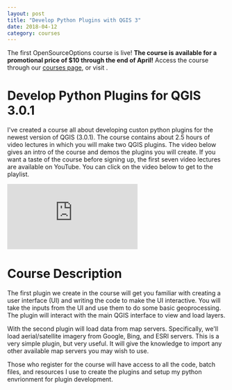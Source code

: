 ```yaml
---
layout: post
title: "Develop Python Plugins with QGIS 3"
date: 2018-04-12
category: courses
---
```


The first OpenSourceOptions course is live! **The course is available for a promotional price of $10 through the end of April!** Access the course through our [courses page](https://opensourceoptions.teachable.com), or visit [](https://opensourceoptions.teachable.com).

# Develop Python Plugins for QGIS 3.0.1
I've created a course all about developing custon python plugins for the newest version of QGIS (3.0.1). The course contains about 2.5 hours of video lectures in which you will make two QGIS plugins. The video below gives an intro of the course and demos the plugins you will create. If you want a taste of the course before signing up, the first seven video lectures are available on YouTube. You can click on the video below to get to the playlist.

<div class="intrinsic-container intrinsic-container-ws"><iframe src="https://www.youtube.com/embed/kZGLm2qFvtc" frameborder="0" allowfullscreen></iframe></div>

# Course Description
The first plugin we create in the course will get you familiar with creating a user interface (UI) and writing the code to make the UI interactive. You will take the inputs from the UI and use them to do some basic geoprocessing. The plugin will interact with the main QGIS interface to view and load layers.

With the second plugin will load data from map servers. Specifically, we'll load aerial/satellite imagery from Google, Bing, and ESRI servers. This is a very simple plugin, but very useful. It will give the knowledge to import any other available map servers you may wish to use. 

Those who register for the course will have access to all the code, batch files, and resources I use to create the plugins and setup my python envrionment for plugin development.
